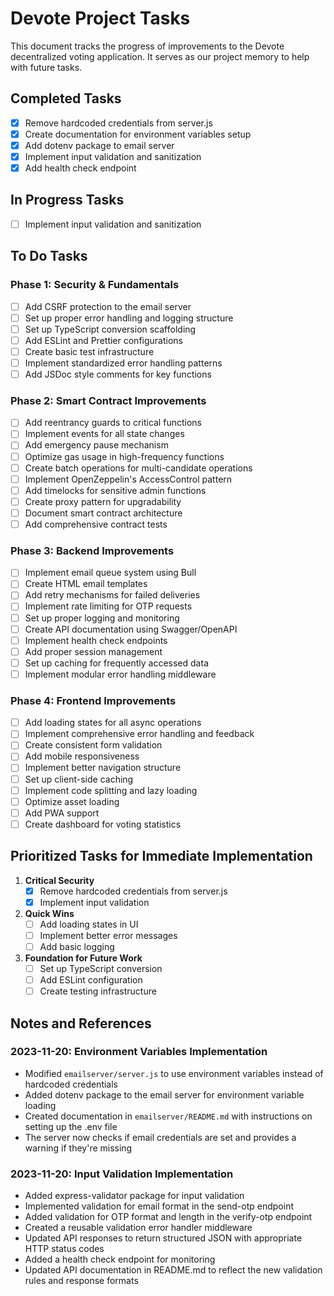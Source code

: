 # Devote Project Tasks

This document tracks the progress of improvements to the Devote decentralized voting application. It serves as our project memory to help with future tasks.

## Completed Tasks
- [x] Remove hardcoded credentials from server.js
- [x] Create documentation for environment variables setup
- [x] Add dotenv package to email server
- [x] Implement input validation and sanitization
- [x] Add health check endpoint

## In Progress Tasks
- [ ] Implement input validation and sanitization

## To Do Tasks

### Phase 1: Security & Fundamentals
- [ ] Add CSRF protection to the email server
- [ ] Set up proper error handling and logging structure
- [ ] Set up TypeScript conversion scaffolding
- [ ] Add ESLint and Prettier configurations
- [ ] Create basic test infrastructure
- [ ] Implement standardized error handling patterns
- [ ] Add JSDoc style comments for key functions

### Phase 2: Smart Contract Improvements
- [ ] Add reentrancy guards to critical functions
- [ ] Implement events for all state changes
- [ ] Add emergency pause mechanism
- [ ] Optimize gas usage in high-frequency functions
- [ ] Create batch operations for multi-candidate operations
- [ ] Implement OpenZeppelin's AccessControl pattern
- [ ] Add timelocks for sensitive admin functions
- [ ] Create proxy pattern for upgradability
- [ ] Document smart contract architecture
- [ ] Add comprehensive contract tests

### Phase 3: Backend Improvements
- [ ] Implement email queue system using Bull
- [ ] Create HTML email templates
- [ ] Add retry mechanisms for failed deliveries
- [ ] Implement rate limiting for OTP requests
- [ ] Set up proper logging and monitoring
- [ ] Create API documentation using Swagger/OpenAPI
- [ ] Implement health check endpoints
- [ ] Add proper session management
- [ ] Set up caching for frequently accessed data
- [ ] Implement modular error handling middleware

### Phase 4: Frontend Improvements
- [ ] Add loading states for all async operations
- [ ] Implement comprehensive error handling and feedback
- [ ] Create consistent form validation
- [ ] Add mobile responsiveness
- [ ] Implement better navigation structure
- [ ] Set up client-side caching
- [ ] Implement code splitting and lazy loading
- [ ] Optimize asset loading
- [ ] Add PWA support
- [ ] Create dashboard for voting statistics

## Prioritized Tasks for Immediate Implementation

1. **Critical Security**
   - [x] Remove hardcoded credentials from server.js
   - [x] Implement input validation

2. **Quick Wins**
   - [ ] Add loading states in UI
   - [ ] Implement better error messages
   - [ ] Add basic logging

3. **Foundation for Future Work**
   - [ ] Set up TypeScript conversion
   - [ ] Add ESLint configuration
   - [ ] Create testing infrastructure

## Notes and References

### 2023-11-20: Environment Variables Implementation
- Modified `emailserver/server.js` to use environment variables instead of hardcoded credentials
- Added dotenv package to the email server for environment variable loading
- Created documentation in `emailserver/README.md` with instructions on setting up the .env file
- The server now checks if email credentials are set and provides a warning if they're missing

### 2023-11-20: Input Validation Implementation
- Added express-validator package for input validation
- Implemented validation for email format in the send-otp endpoint
- Added validation for OTP format and length in the verify-otp endpoint
- Created a reusable validation error handler middleware
- Updated API responses to return structured JSON with appropriate HTTP status codes
- Added a health check endpoint for monitoring
- Updated API documentation in README.md to reflect the new validation rules and response formats 